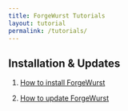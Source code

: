 ```yaml
---
title: ForgeWurst Tutorials
layout: tutorial
permalink: /tutorials/
---
```

## Installation & Updates

1. [How to install ForgeWurst](how-to-install/)

2. [How to update ForgeWurst](how-to-update/)
